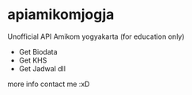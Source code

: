 # apiamikomjogja
Unofficial API Amikom yogyakarta (for education only)

- Get Biodata
- Get KHS
- Get Jadwal
dll

more info contact me :xD
